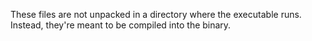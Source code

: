 These files are not unpacked in a directory where the executable runs. Instead, they're meant to be compiled into the binary.
